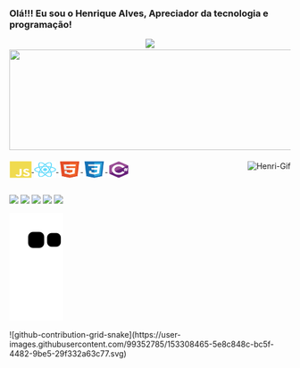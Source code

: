 ### Olá!!! Eu sou o Henrique Alves, Apreciador da tecnologia e programação!
<div align="center">
  <a href="https://github.com/Henrizxss">
  <img height="180em" src="https://github-readme-stats.vercel.app/api?username=Henrizxss&show_icons=true&theme=midnight-purple&include_all_commits=true&count_private=true"/>
  <img height="180em" width="540"src="https://github-readme-stats.vercel.app/api/top-langs/?username=Henrizxss&layout=compact&langs_count=7&theme=midnight-purple"/>
</div>
<div style="display: inline_block"><br>
  <img align="center" alt="Henri-Js" height="30" width="40" src="https://raw.githubusercontent.com/devicons/devicon/master/icons/javascript/javascript-plain.svg">
  <img align="center" alt="Henri-React" height="30" width="40" src="https://raw.githubusercontent.com/devicons/devicon/master/icons/react/react-original.svg">
  <img align="center" alt="Henri-HTML" height="30" width="40" src="https://raw.githubusercontent.com/devicons/devicon/master/icons/html5/html5-original.svg">
  <img align="center" alt="Henri-CSS" height="30" width="40" src="https://raw.githubusercontent.com/devicons/devicon/master/icons/css3/css3-original.svg">
  <img align="center" alt="Henri-Csharp" height="30" width="40" src="https://raw.githubusercontent.com/devicons/devicon/master/icons/csharp/csharp-original.svg">
  <img align="right" alt="Henri-Gif" src="https://cdn.discordapp.com/attachments/913249754824212532/941037905936281630/Webp.net-resizeimage.gif"
</div>
  
##
 
<div> 
  <a href="https://www.instagram.com/henrizxss/" target="_blank"><img src="https://img.shields.io/badge/-Instagram-%23E4405F?style=for-the-badge&logo=instagram&logoColor=white" target="_blank"></a>
 	<a href="https://www.twitch.tv/henri_alvess" target="_blank"><img src="https://img.shields.io/badge/Twitch-9146FF?style=for-the-badge&logo=twitch&logoColor=white" target="_blank"></a>
 <a href="https://discord.gg/wagxzStdcR" target="_blank"><img src="https://img.shields.io/badge/Discord-7289DA?style=for-the-badge&logo=discord&logoColor=white" target="_blank"></a> 
  <a href = "mailto:henri_alves19@outlook.com"><img src="https://img.shields.io/badge/Microsoft_Outlook-0078D4?style=for-the-badge&logo=microsoft-outlook&logoColor=white" target="_blank"></a>
  <a href="https://www.linkedin.com/in/joãohenriquealves/" target="_blank"><img src="https://img.shields.io/badge/-LinkedIn-%230077B5?style=for-the-badge&logo=linkedin&logoColor=white" target="_blank"></a> 
 
  ![Snake animation](https://github.com/rafaballerini/rafaballerini/blob/output/github-contribution-grid-snake.svg)
 
</div>
![github-contribution-grid-snake](https://user-images.githubusercontent.com/99352785/153308465-5e8c848c-bc5f-4482-9be5-29f332a63c77.svg)
